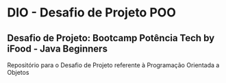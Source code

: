 # DIO - Desafio de Projeto POO
## Desafio de Projeto: Bootcamp Potência Tech by iFood - Java Beginners
Repositório para o Desafio de Projeto referente à Programação Orientada a Objetos 
